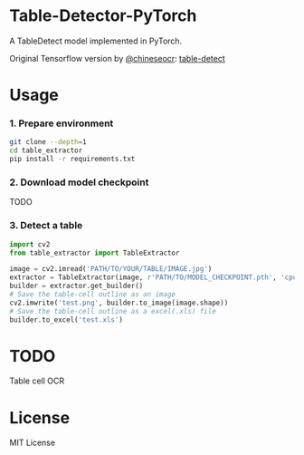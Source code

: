 # Table-Detector-PyTorch

A TableDetect model implemented in PyTorch.

Original Tensorflow version by [@chineseocr](https://github.com/chineseocr): [table-detect](https://github.com/chineseocr/table-detect)

# Usage

### 1. Prepare environment

```bash
git clone --depth=1 
cd table_extractor
pip install -r requirements.txt
```

### 2. Download model checkpoint
TODO

### 3. Detect a table

```python
import cv2
from table_extractor import TableExtractor

image = cv2.imread('PATH/TO/YOUR/TABLE/IMAGE.jpg')
extractor = TableExtractor(image, r'PATH/TO/MODEL_CHECKPOINT.pth', 'cpu')
builder = extractor.get_builder()
# Save the table-cell outline as an image
cv2.imwrite('test.png', builder.to_image(image.shape))
# Save the table-cell outline as a excel(.xls) file
builder.to_excel('test.xls')
```

# TODO
Table cell OCR

# License

MIT License